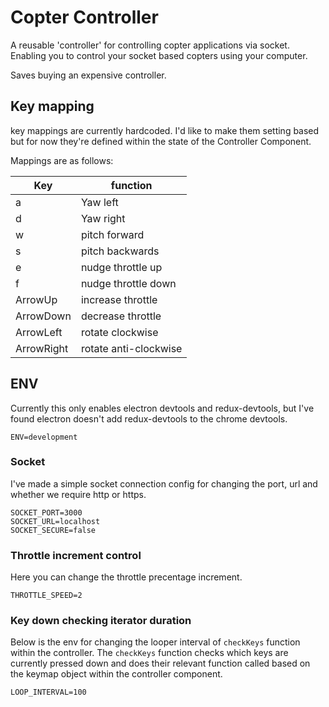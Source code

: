 Copter Controller 
===

A reusable 'controller' for controlling copter applications via socket. Enabling you to control your socket based copters using your computer.

Saves buying an expensive controller.

## Key mapping

key mappings are currently hardcoded. I'd like to make them setting based but for now they're defined within the state of the Controller Component.

Mappings are as follows:

Key | function
--- | ---
a | Yaw left
d | Yaw right
w | pitch forward
s | pitch backwards
e | nudge throttle up
f | nudge throttle down
ArrowUp | increase throttle
ArrowDown | decrease throttle
ArrowLeft | rotate clockwise
ArrowRight | rotate anti-clockwise

## ENV 
Currently this only enables electron devtools and redux-devtools, but I've found electron doesn't add redux-devtools to the chrome devtools.
```
ENV=development
```
### Socket
I've made a simple socket connection config for changing the port, url and whether we require http or https.
```
SOCKET_PORT=3000
SOCKET_URL=localhost
SOCKET_SECURE=false
```

### Throttle increment control
Here you can change the throttle precentage increment.
```
THROTTLE_SPEED=2
```

### Key down checking iterator duration
Below is the env for changing the looper interval of `checkKeys` function within the controller. The `checkKeys` function checks which keys are currently pressed down and does their relevant function called based on the keymap object within the controller component.  
```
LOOP_INTERVAL=100
```